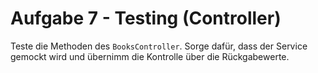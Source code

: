 # Aufgabe 7 - Testing (Controller)

Teste die Methoden des `BooksController`. Sorge dafür, dass der Service gemockt wird und übernimm die Kontrolle über die Rückgabewerte.